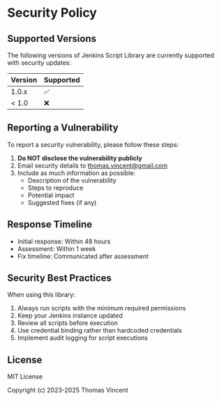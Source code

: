 # Security Policy

## Supported Versions

The following versions of Jenkins Script Library are currently supported with security updates:

| Version | Supported          |
| ------- | ------------------ |
| 1.0.x   | :white_check_mark: |
| < 1.0   | :x:                |

## Reporting a Vulnerability

To report a security vulnerability, please follow these steps:

1. **Do NOT disclose the vulnerability publicly** 
2. Email security details to thomas.vincent@gmail.com
3. Include as much information as possible:
   - Description of the vulnerability
   - Steps to reproduce
   - Potential impact
   - Suggested fixes (if any)

## Response Timeline

- Initial response: Within 48 hours
- Assessment: Within 1 week
- Fix timeline: Communicated after assessment

## Security Best Practices

When using this library:

1. Always run scripts with the minimum required permissions
2. Keep your Jenkins instance updated
3. Review all scripts before execution
4. Use credential binding rather than hardcoded credentials
5. Implement audit logging for script executions

## License

MIT License

Copyright (c) 2023-2025 Thomas Vincent